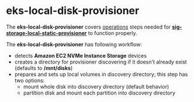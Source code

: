# eks-local-disk-provisioner

The **eks-local-disk-provisioner** covers [operations](https://github.com/kubernetes-sigs/sig-storage-local-static-provisioner/blob/master/docs/operations.md) steps needed for [**sig-storage-local-static-provisioner**](https://github.com/kubernetes-sigs/sig-storage-local-static-provisioner) to function properly.

The **eks-local-disk-provisioner** has following workflow:
* detects **Amazon EC2 NVMe Instance Storage** devices
* creates a directory for provisioner discovering if it doesn't already exist (defaults to **/mnt/disks**)
* prepares and sets up local volumes in discovery directory; this step has two options:
    * mount whole disk into discovery directory (default behavior)
    * partition disk and mount each partition into discovery directory
